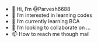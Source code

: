 - 👋 Hi, I’m @Parvesh6688
- 👀 I’m interested in learning codes
- 🌱 I’m currently learning BCA
- 💞️ I’m looking to collaborate on ...
- 📫 How to reach me though mail

<!---
Parvesh6688/Parvesh6688 is a ✨ special ✨ repository because its `README.md` (this file) appears on your GitHub profile.
You can click the Preview link to take a look at your changes.
--->
